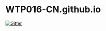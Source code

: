 # WTP016-CN.github.io

[![Gitter](https://badges.gitter.im/wtp016-s-blog/wtp016-s-blog-chatting.svg)](https://gitter.im/wtp016-s-blog/wtp016-s-blog-chatting?utm_source=badge&utm_medium=badge&utm_campaign=pr-badge&utm_content=badge)